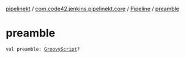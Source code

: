 [pipelinekt](../../index.md) / [com.code42.jenkins.pipelinekt.core](../index.md) / [Pipeline](index.md) / [preamble](./preamble.md)

# preamble

`val preamble: `[`GroovyScript`](../../com.code42.jenkins.pipelinekt.core.writer/-groovy-script/index.md)`?`